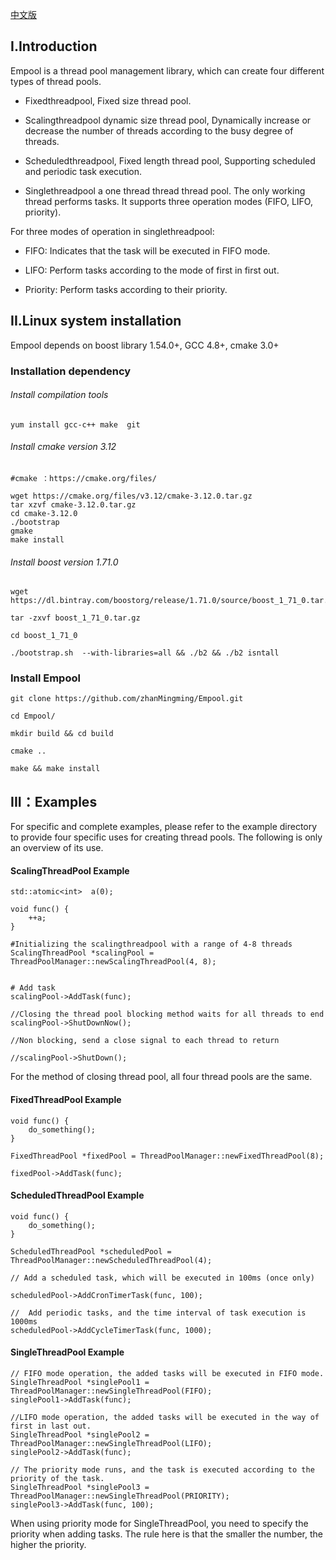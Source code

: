 [中文版](https://github.com/zhanMingming/Empool/blob/master/README_CN.md)
## I.Introduction
Empool is a thread pool management library, which can create four different types of thread pools.

- Fixedthreadpool, Fixed size thread pool.

- Scalingthreadpool dynamic size thread pool, Dynamically increase or decrease the number of threads according to the busy degree of threads.

- Scheduledthreadpool, Fixed length thread pool, Supporting scheduled and periodic task execution.

- Singlethreadpool a one thread thread thread pool. The only working thread performs tasks. It supports three operation modes (FIFO, LIFO, priority).

For three modes of operation in singlethreadpool:



- FIFO: Indicates that the task will be executed in FIFO mode.

- LIFO: Perform tasks according to the mode of first in first out.

- Priority: Perform tasks according to their priority.


## II.Linux system installation

Empool depends on boost library 1.54.0+, GCC 4.8+, cmake 3.0+

### Installation dependency


###### Install compilation tools
```
yum install gcc-c++ make  git 

```

###### Install cmake version 3.12

```
#cmake ：https://cmake.org/files/

wget https://cmake.org/files/v3.12/cmake-3.12.0.tar.gz
tar xzvf cmake-3.12.0.tar.gz
cd cmake-3.12.0
./bootstrap
gmake
make install

```
###### Install boost version 1.71.0
```
wget https://dl.bintray.com/boostorg/release/1.71.0/source/boost_1_71_0.tar.gz

tar -zxvf boost_1_71_0.tar.gz

cd boost_1_71_0 

./bootstrap.sh  --with-libraries=all && ./b2 && ./b2 isntall

```

### Install Empool

```
git clone https://github.com/zhanMingming/Empool.git

cd Empool/

mkdir build && cd build

cmake ..

make && make install

```


## III：Examples

For specific and complete examples, please refer to the example directory to provide four specific uses for creating thread pools. The following is only an overview of its use.


#### ScalingThreadPool Example


```
std::atomic<int>  a(0);

void func() {
    ++a;
}

#Initializing the scalingthreadpool with a range of 4-8 threads
ScalingThreadPool *scalingPool = ThreadPoolManager::newScalingThreadPool(4, 8);


# Add task
scalingPool->AddTask(func);

//Closing the thread pool blocking method waits for all threads to end
scalingPool->ShutDownNow();

//Non blocking, send a close signal to each thread to return

//scalingPool->ShutDown();

```
For the method of closing thread pool, all four thread pools are the same.

#### FixedThreadPool Example

```
void func() {
    do_something();
}

FixedThreadPool *fixedPool = ThreadPoolManager::newFixedThreadPool(8);

fixedPool->AddTask(func);
```

#### ScheduledThreadPool Example

```
void func() {
    do_something();
}

ScheduledThreadPool *scheduledPool = ThreadPoolManager::newScheduledThreadPool(4);

// Add a scheduled task, which will be executed in 100ms (once only)

scheduledPool->AddCronTimerTask(func, 100);

//  Add periodic tasks, and the time interval of task execution is 1000ms
scheduledPool->AddCycleTimerTask(func, 1000);

```
#### SingleThreadPool Example


```
// FIFO mode operation, the added tasks will be executed in FIFO mode.
SingleThreadPool *singlePool1 = ThreadPoolManager::newSingleThreadPool(FIFO);
singlePool1->AddTask(func);

//LIFO mode operation, the added tasks will be executed in the way of first in last out.
SingleThreadPool *singlePool2 = ThreadPoolManager::newSingleThreadPool(LIFO);
singlePool2->AddTask(func);

// The priority mode runs, and the task is executed according to the priority of the task.
SingleThreadPool *singlePool3 = ThreadPoolManager::newSingleThreadPool(PRIORITY);
singlePool3->AddTask(func, 100);

```
When using priority mode for SingleThreadPool, you need to specify the priority when adding tasks.
The rule here is that the smaller the number, the higher the priority.

